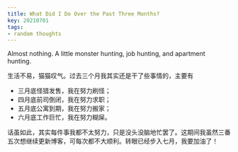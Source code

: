 ```yaml
---
title: What Did I Do Over the Past Three Months?
key: 20210701
tags:
- random thoughts
---
```


Almost nothing. A little monster hunting, job hunting, and apartment hunting.



<!--more-->



生活不易，猫猫叹气。过去三个月我其实还是干了些事情的，主要有

* 三月底怪猎发售，我在努力刷怪；
* 四月底前司倒闭，我在努力求职；
* 五月底公寓到期，我在努力搬家；
* 六月底工作巨忙，我在努力糊屎。

话虽如此，其实每件事我都不太努力，只是没头没脑地忙罢了。这期间我虽然三番五次想继续更新博客，可每次都不大顺利。转眼已经步入七月，我要加油了！

